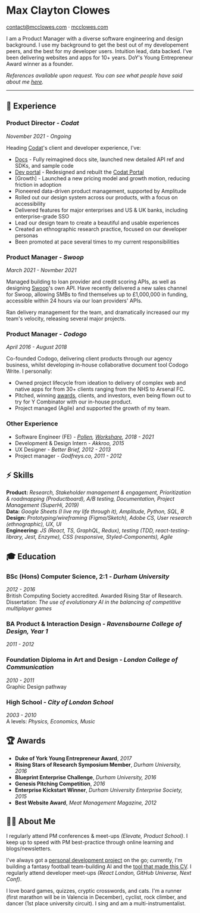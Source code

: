 <div class="page" id="p1"><h1 class="full-width">Max Clayton Clowes</h1>

<p class="full-width">
    <a href="mailto:contact@mcclowes.com">contact@mcclowes.com</a> · <a href="https://bit.ly/mcclowes">mcclowes.com</a>
</p>
 <p class="full-width">I am a Product Manager with a diverse software engineering and design background. I use my background to get the best out of my developement peers, and the best for my developer users. Intuition lead, data backed. I've been delivering websites and apps for 10+ years. DoY's Young Entrepreneur Award winner as a founder.</p>

<p class="full-width"><i>References available upon request. You can see what people have said about me <a href="https://github.com/mcclowes/mcclowes/blob/master/recommendations.md">here</a>.</i></p>

<hr class="full-width"/>
 <h2>📄 Experience</h2>
<h3>Product Director <em>- Codat</em></h3>
<p><em>November 2021 - Ongoing</em></p>
<p>Heading <a href="https://bit.ly/3ObH0e0">Codat</a>&#39;s client and developer experience, I&#39;ve:</p>
<ul>
<li><a href="https://docs.codat.io/">Docs</a> - Fully reimagined docs site, launched new detailed API ref and SDKs, and sample code</li>
<li><a href="https://app.codat.io/">Dev portal</a> - Redesigned and rebuilt the <a href="https://bit.ly/3AXMZjC">Codat Portal</a></li>
<li>[Growth] - Launched a new pricing model and growth motion, reducing friction in adoption</li>
<li>Pioneered data-driven product management, supported by Amplitude</li>
<li>Rolled out our design system across our products, with a focus on accessibility</li>
<li>Delivered features for major enterprises and US &amp; UK banks, including enterprise-grade SSO</li>
<li>Lead our design team to create a beautiful and usable experiences</li>
<li>Created an ethnographic research practice, focused on our developer personas</li>
<li>Been promoted at pace several times to my current responsibilities</li>
</ul>
<h3>Product Manager <em>- Swoop</em></h3>
<p><em>March 2021 - Novmber 2021</em></p>
<p>Managed building to loan provider and credit scoring APIs, as well as designing <a href="https://bit.ly/swoopfunding">Swoop</a>&#39;s own API. Have recently delivered a new sales channel for Swoop, allowing SMBs to find themselves up to £1,000,000 in funding, accessible within 24 hours via our loan providers&#39; APIs.</p>
<p>Ran delivery management for the team, and dramatically increased our my team&#39;s velocity, releasing several major projects.</p>
<h3>Product Manager <em>- Codogo</em></h3>
<p><em>April 2016 - August 2018</em></p>
<p>Co-founded Codogo, delivering client products through our agency business, whilst developing in-house collaborative document tool Codogo Write. I personally:</p>
<ul>
<li>Owned project lifecycle from ideation to delivery of complex web and native apps for from 30+ clients ranging from the NHS to Arsenal FC.</li>
<li>Pitched, winning <a href="http://bit.ly/35F6psY">awards</a>, clients, and investors, even being flown out to try for Y Combinator with our in-house product.</li>
<li>Project managed (Agile) and supported the growth of my team.</li>
</ul>
<h3>Other Experience</h3>
<ul>
<li>Software Engineer (FE) <em>- <a href="https://pollen.co/uk">Pollen</a>, <a href="https://www.litera.com/litera-and-workshare/">Workshare</a>, 2018 - 2021</em></li>
<li>Development &amp; Design Intern <em>- Akkroo, 2015</em></li>
<li>UX Designer <em>- Better Brief, 2012 - 2013</em></li>
<li>Project manager <em>- Godfreys.co, 2011 - 2012</em></li>
</ul>
<p></div> <div class="page" id="p2"></p>
 <h2>⚡️ Skills</h2>
<p><strong>Product:</strong> <em>Research, Stakeholder management &amp; engagement, Prioritization &amp; roadmapping (Productboard), A/B testing, Documentation, Project Management (SuperHi, 2019)</em><br><strong>Data:</strong> <em>Google Sheets (I live my life through it), Amplitude, Python, SQL, R</em><br><strong>Design:</strong> <em>Prototyping/wireframing (Figma/Sketch), Adobe CS, User research (ethnographic), UX, UI</em><br><strong>Engineering:</strong> <em>JS (React, TS, GraphQL, Redux), testing (TDD, react-testing-library, Jest, Enzyme), CSS (responsive, Styled-Components), Agile</em></p>
 <h2>🎓 Education</h2>
<h3>BSc (Hons) Computer Science, 2:1 <em>- Durham University</em></h3>
<p><em>2012 - 2016</em><br>British Computing Society accredited. Awarded Rising Star of Research.<br>Dissertation: <em>The use of evolutionary AI in the balancing of competitive multiplayer games</em></p>
<h3>BA Product &amp; Interaction Design <em>- Ravensbourne College of Design, Year 1</em></h3>
<p><em>2011 - 2012</em></p>
<h3>Foundation Diploma in Art and Design <em>- London College of Communication</em></h3>
<p><em>2010 - 2011</em><br>Graphic Design pathway</p>
<h3>High School <em>- City of London School</em></h3>
<p><em>2003 - 2010</em><br>A levels: <em>Physics, Economics, Music</em></p>
 <h2>🏆 Awards</h2>
<ul>
<li><strong>Duke of York Young Entrepreneur Award</strong>, <em>2017</em></li>
<li><strong>Rising Stars of Research Symposium Member</strong>, <em>Durham University, 2016</em></li>
<li><strong>Blueprint Enterprise Challenge</strong>, <em>Durham University, 2016</em></li>
<li><strong>Genesis Pitching Competition</strong>, <em>2016</em></li>
<li><strong>Enterprise Kickstart Winner</strong>, <em>Durham University Enterprise Society, 2015</em></li>
<li><strong>Best Website Award</strong>, <em>Meat Management Magazine, 2012</em></li>
</ul>
 <h2>🤷‍♂️ About Me</h2>
<p>I regularly attend PM conferences &amp; meet-ups <em>(Elevate, Product School)</em>. I keep up to speed with PM best-practice through online learning and blogs/newsletters.</p>
<p>I&#39;ve always got a <a href="https://github.com/mcclowes?tab=repositories">personal development project</a> on the go; currently, I&#39;m building a fantasy football team-building AI and the <a href="https://github.com/mcclowes/cv-maker">tool that made this CV</a>. I regularly attend developer meet-ups <em>(React London, GitHub Universe, Next Conf)</em>.</p>
<p>I love board games, quizzes, cryptic crosswords, and cats. I&#39;m a runner (first marathon will be in Valencia in December), cyclist, rock climber, and dancer (1st place university circuit). I sing and am a multi-instrumentalist.</p>
</div>